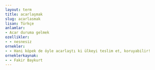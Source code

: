 ```yaml
---
layout: term
title: acarlaşmak
slug: acarlasmak
lisan: Türkçe
anlamlar:
- Acar duruma gelmek
ozellikler:
- - nesnesiz
ornekler:
- - Hani köpek de öyle acarlaştı ki ülkeyi teslim et, koruyabilir!
orneklerkaynak:
- - Fakir Baykurt
---
```

